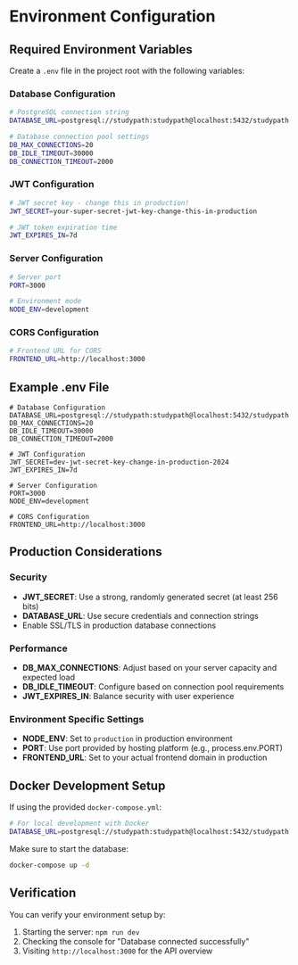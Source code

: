 # Environment Configuration

## Required Environment Variables

Create a `.env` file in the project root with the following variables:

### Database Configuration

```bash
# PostgreSQL connection string
DATABASE_URL=postgresql://studypath:studypath@localhost:5432/studypath

# Database connection pool settings
DB_MAX_CONNECTIONS=20
DB_IDLE_TIMEOUT=30000
DB_CONNECTION_TIMEOUT=2000
```

### JWT Configuration

```bash
# JWT secret key - change this in production!
JWT_SECRET=your-super-secret-jwt-key-change-this-in-production

# JWT token expiration time
JWT_EXPIRES_IN=7d
```

### Server Configuration

```bash
# Server port
PORT=3000

# Environment mode
NODE_ENV=development
```

### CORS Configuration

```bash
# Frontend URL for CORS
FRONTEND_URL=http://localhost:3000
```

## Example .env File

```env
# Database Configuration
DATABASE_URL=postgresql://studypath:studypath@localhost:5432/studypath
DB_MAX_CONNECTIONS=20
DB_IDLE_TIMEOUT=30000
DB_CONNECTION_TIMEOUT=2000

# JWT Configuration
JWT_SECRET=dev-jwt-secret-key-change-in-production-2024
JWT_EXPIRES_IN=7d

# Server Configuration
PORT=3000
NODE_ENV=development

# CORS Configuration
FRONTEND_URL=http://localhost:3000
```

## Production Considerations

### Security

- **JWT_SECRET**: Use a strong, randomly generated secret (at least 256 bits)
- **DATABASE_URL**: Use secure credentials and connection strings
- Enable SSL/TLS in production database connections

### Performance

- **DB_MAX_CONNECTIONS**: Adjust based on your server capacity and expected load
- **DB_IDLE_TIMEOUT**: Configure based on connection pool requirements
- **JWT_EXPIRES_IN**: Balance security with user experience

### Environment Specific Settings

- **NODE_ENV**: Set to `production` in production environment
- **PORT**: Use port provided by hosting platform (e.g., process.env.PORT)
- **FRONTEND_URL**: Set to your actual frontend domain in production

## Docker Development Setup

If using the provided `docker-compose.yml`:

```bash
# For local development with Docker
DATABASE_URL=postgresql://studypath:studypath@localhost:5432/studypath
```

Make sure to start the database:

```bash
docker-compose up -d
```

## Verification

You can verify your environment setup by:

1. Starting the server: `npm run dev`
2. Checking the console for "Database connected successfully"
3. Visiting `http://localhost:3000` for the API overview

